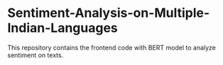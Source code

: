 # Sentiment-Analysis-on-Multiple-Indian-Languages
This repository contains the frontend code with BERT model to analyze sentiment on texts.
